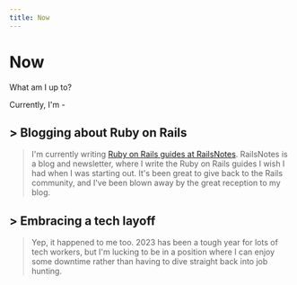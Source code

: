 ```yaml
---
title: Now
---
```


# Now

What am I up to?

Currently, I'm -

## > Blogging about Ruby on Rails

> I'm currently writing [Ruby on Rails guides at RailsNotes](https://railsnotes.xyz). RailsNotes is a blog and newsletter, where I write the Ruby on Rails guides I wish I had when I was starting out. It's been great to give back to the Rails community, and I've been blown away by the great reception to my blog.

## > Embracing a tech layoff

> Yep, it happened to me too. 2023 has been a tough year for lots of tech workers, but I'm lucking to be in a position where I can enjoy some downtime rather than having to dive straight back into job hunting.
